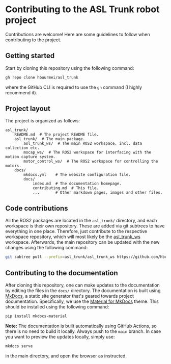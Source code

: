 # Contributing to the ASL Trunk robot project

Contributions are welcome! Here are some guidelines to follow when contributing to the project.

## Getting started
Start by cloning this repository using the following command:
```bash
gh repo clone hbuurmei/asl_trunk
```
where the GitHub CLI is required to use the `gh` command (I highly recommend it).

## Project layout
The project is organized as follows:
    
    asl_trunk/
        README.md  # The project README file.
        asl_trunk/  # The main package.
            asl_trunk_ws/  # The main ROS2 workspace, incl. data collection etc.
            mocap_ws/  # The ROS2 workspace for interfacing with the motion capture system.
            motor_control_ws/  # The ROS2 workspace for controlling the motors.
        docs/
            mkdocs.yml    # The website configuration file.
            docs/
                index.md  # The documentation homepage.
                contributing.md  # This file.
                ...       # Other markdown pages, images and other files.

## Code contributions
All the ROS2 packages are located in the `asl_trunk/` directory, and each workspace is their own repository.
These are added via git subtrees to have everything in one place.
Therefore, just contribute to the respective workspace repository, which will most likely be the [asl_trunk_ws](https://github.com/hbuurmei/asl_trunk_ws) workspace.
Afterwards, the main repository can be updated with the new changes using the following command:
```bash
git subtree pull --prefix=asl_trunk/asl_trunk_ws https://github.com/hbuurmei/asl_trunk_ws.git main
```

## Contributing to the documentation
After cloning this repository, one can make updates to the documentation by editing the files in the `docs/` directory.
The documentation is built using [MkDocs](https://www.mkdocs.org/), a static site generator that's geared towards project documentation.
Specifically, we use the [Material for MkDocs](https://squidfunk.github.io/mkdocs-material/) theme.
This should be installed using the following command:
```bash
pip install mkdocs-material
```
**Note:** The documentation is built automatically using GitHub Actions, so there is no need to build it locally. Always push to the `main` branch.
In case you want to preview the updates locally, simply use:
```bash
mkdocs serve
```
in the main directory, and open the browser as instructed.
